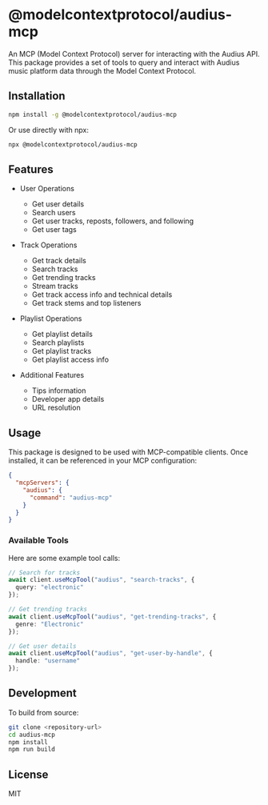 # @modelcontextprotocol/audius-mcp

An MCP (Model Context Protocol) server for interacting with the Audius API. This package provides a set of tools to query and interact with Audius music platform data through the Model Context Protocol.

## Installation

```bash
npm install -g @modelcontextprotocol/audius-mcp
```

Or use directly with npx:

```bash
npx @modelcontextprotocol/audius-mcp
```

## Features

- User Operations
  - Get user details
  - Search users
  - Get user tracks, reposts, followers, and following
  - Get user tags

- Track Operations
  - Get track details
  - Search tracks
  - Get trending tracks
  - Stream tracks
  - Get track access info and technical details
  - Get track stems and top listeners

- Playlist Operations
  - Get playlist details
  - Search playlists
  - Get playlist tracks
  - Get playlist access info

- Additional Features
  - Tips information
  - Developer app details
  - URL resolution

## Usage

This package is designed to be used with MCP-compatible clients. Once installed, it can be referenced in your MCP configuration:

```json
{
  "mcpServers": {
    "audius": {
      "command": "audius-mcp"
    }
  }
}
```

### Available Tools

Here are some example tool calls:

```typescript
// Search for tracks
await client.useMcpTool("audius", "search-tracks", {
  query: "electronic"
});

// Get trending tracks
await client.useMcpTool("audius", "get-trending-tracks", {
  genre: "Electronic"
});

// Get user details
await client.useMcpTool("audius", "get-user-by-handle", {
  handle: "username"
});
```

## Development

To build from source:

```bash
git clone <repository-url>
cd audius-mcp
npm install
npm run build
```

## License

MIT
